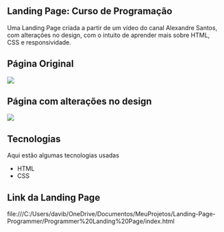 
 ## Landing Page: Curso de Programação
 
Uma Landing Page criada a partir de um vídeo do canal Alexandre Santos, com alterações no design, com o intuito de aprender mais sobre HTML, CSS e responsividade.
 
## Página Original
<img src="https://github.com/alexandresaints/landing-page-tutorial/blob/27ea463a4f4355f1f80b9c4179ac2af4e1c5a7ef/Material%20da%20Landing%20Page/Sem%20t%C3%ADtulo.png">

## Página com alterações no design
<img src="https://github.com/Davibarroscosta/Landing-Page-Programming-Course/blob/f9b3785d8ebabcbffdccef1a3ae13a01d5fd62ac/Programmer%20Landing%20Page/landing%20page%20programmer.png">

## Tecnologias
 
Aqui estão algumas tecnologias usadas
 
* HTML
* CSS

 ## Link da Landing Page
 
 file:///C:/Users/davib/OneDrive/Documentos/MeuProjetos/Landing-Page-Programmer/Programmer%20Landing%20Page/index.html
